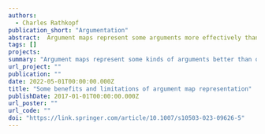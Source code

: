 ```yaml
---
authors:
  - Charles Rathkopf
publication_short: "Argumentation"
abstract:  Argument maps represent some arguments more effectively than others. The goal of this article is to account for that variability, so that those of who wish to use argument maps can do so with more foresight. I begin by identifying four properties of argument maps that make them useful tools for evaluating arguments. Then I discuss four types of argument that are difficult to map well: reductio ad absurdum arguments, charges of equivocation, logical analogies, and mathematical arguments. The difficulties presented by these four types appear unrelated to one another, but I show that, in each case, the difficulty can be traced back to the use of metalinguistic reasoning. The need to represent a transition between object language and metalanguage can undermine one or more of the benefits that argument map representation would otherwise confer. 
tags: []
projects:
summary: "Argument maps represent some kinds of arguments better than others."
url_project: ""
publication: ""
date: 2022-05-01T00:00:00.000Z
title: "Some benefits and limitations of argument map representation"
publishDate: 2017-01-01T00:00:00.000Z
url_poster: ""
url_code: ""
doi: "https://link.springer.com/article/10.1007/s10503-023-09626-5"
---
```

